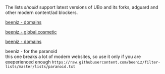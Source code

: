 
The lists *should* support latest versions of UBo and its forks, adguard and other modern content/ad blockers.

<a href="abp:subscribe?location=https://raw.githubusercontent.com/beeniz/filter-lists/master/lists/domains.txt&amp;title=beeniz - domains">beeniz - domains</a>

<a href="abp:subscribe?location=https://raw.githubusercontent.com/beeniz/filter-lists/master/lists/global-cosmetic.txt&amp;title=beeniz - global cosmetic">beeniz - global cosmetic</a>

<a href="abp:subscribe?location=https://raw.githubusercontent.com/beeniz/filter-lists/master/lists/scripts%26trackers.txt&amp;title=beeniz - scripts and trackers">beeniz - domains</a>

beeniz - for the paranoid \
this one breaks a lot of modern websites, so use it only if you are exeperienced enough
```https://raw.githubusercontent.com/beeniz/filter-lists/master/lists/paranoid.txt```
